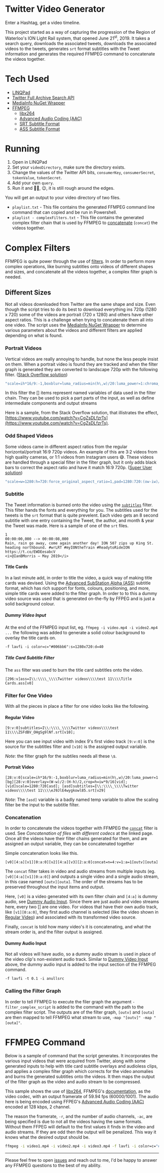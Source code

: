 # Twitter Video Generator

Enter a Hashtag, get a video timeline.

This project started as a way of capturing the progression of the Region of Waterloo's ION Light Rail system, that opened June 21<sup>st</sup>, 2019.  It takes a search query, downloads the associated tweets, downloads the associated videos to the tweets, generates `srt` format subtitles with the Tweet information and generates the required FFMPEG command to concatenate the videos together.

# Tech Used

* [LINQPad](https://www.linqpad.net/)
* [Twitter Full Archive Search API](https://developer.twitter.com/en/docs/tweets/search/guides/fas-timeline.html)
* [MediaInfo NuGet Wrapper](https://github.com/StefH/MediaInfo.DotNetWrapper)
* [FFMPEG](https://ffmpeg.org/)
    - [libx264](https://www.videolan.org/developers/x264.html)
    - [Advanced Audio Coding (AAC)](https://trac.ffmpeg.org/wiki/Encode/AAC)
    - [SRT Subtitle Format](https://en.wikipedia.org/wiki/SubRip)
    - [ASS Subtitle Format](https://en.wikipedia.org/wiki/SubStation_Alpha)

# Running

1. Open in LINQPad
1. Set your `videoDirectory`, make sure the directory exists.
1. Change the values of the Twitter API bits, `consumerKey`, `consumerSecret`, `tokenValue`, `tokenSecret`.
1. Add your own `query`.  
1. Run it and 🤞🏻, 😉, it is still rough around the edges.

You will get an output to your video directory of two files.

* `playlist.txt` - This file contains the generated FFMPEG command line command that can copied and be run in Powershell.
* `playlist - complexFilters.txt` - This file contains the generated complex filter chain that is used by FFMPEG to [concatenate](https://trac.ffmpeg.org/wiki/Concatenate) (`concat`) the videos together.

# Complex Filters

FFMPEG is quite power through the use of [filters](https://ffmpeg.org/ffmpeg-filters.html).  In order to perform more complex operations, like burning subtitles onto videos of different shapes and sizes, and concatenate all the videos together, a complex filter graph is needed.

## Different Sizes

Not all videos downloaded from Twitter are the same shape and size.  Even though the script tries to do its best to download everything ins 720p (1280 x 720) some of the videos are portrait (720 x 1280) and others have other aspect ratios.  This is a challenge when trying to concatenate them all into one video.  The script uses the [MediaInfo NuGet Wrapper](https://github.com/StefH/MediaInfo.DotNetWrapper) to determine various parameters about the videos and different filters are applied depending on what is found.

### Portrait Videos

Vertical videos are really annoying to handle, but none the less people insist on them.  When a portrait video is found they are tracked and when the filter graph is generated they are converted to landscape 720p with the following filter. ([Stack Overflow solution](https://stackoverflow.com/a/30832903))

```cs
"scale=ih*16/9:-1,boxblur=luma_radius=min(h\,w)/20:luma_power=1:chroma_radius=min(cw\,ch)/20:chroma_power=1[bg];[bg]{videoIndex}overlay=(W-w)/2:(H-h)/2,crop=h=iw*9/16[vid]; [vid]scale=1280:720[asd]; [asd]"
```

In this filter the [] items represent named variables of data used in the filter chain.  They can be used to pick a part parts of the input, as well as define intermediate components and output streams

Here is a sample, from the Stack Overflow solution, that illistrates the effect, [https://www.youtube.com/watch?v=CgZsDLfzrTs](https://www.youtube.com/watch?v=CgZsDLfzrTs).

### Odd Shaped Videos

Some videos came in different aspect ratios from the regular horizontal/portrait 16:9 720p videos.  An example of this are 3:2 videos from high quality cameras, or 1:1 videos from Instagram users 😅.  These videos are handled through a special filter in the filter graph, but it only adds black bars to correct the aspect ratio and have it match 16:9 720p. ([Super User solution](https://superuser.com/a/991412))

```cs
"scale=w=1280:h=720:force_original_aspect_ratio=1,pad=1280:720:(ow-iw)/2:(oh-ih)/2[asd]; [asd]"
```

### Subtitle

The Tweet information is burned onto the video using the [`subtitles`](https://trac.ffmpeg.org/wiki/HowToBurnSubtitlesIntoVideo) filter.  This filter hands the fonts and everything for you.  The subtitles used for the tweets is the `srt` format that is quite prevelent.  Each video gets an 8 second subtitle with one entry containing the Tweet, the author, and month & year the Tweet was made.  Here is a sample of one of the `srt` files.

```
1
00:00:00,000 --> 00:00:08,000
Rain, rain go away, come again another day! ION 507 zips up King St. heading northbound. #wrLRT #myIONtheTrain #ReadytoRideION https://t.co/EWDEesabcV
<i>@IanBMorris – May 2019</i>
```

#### Title Cards

In a last minute add, in order to title the video, a quick way of making title cards was devised.  Using the [Advanced SubStation Alpha (ASS)](https://en.wikipedia.org/wiki/SubStation_Alpha#Advanced_SubStation_Alpha) subtitle format, which has rich support for fonts, colours, positioning, and more, simple title cards were added to the filter graph.  In order to to this a dummy video source was used that is generated on-the-fly by FFPEG and is just a solid background colour.

##### Dummy Video Input 

At the end of the FFMPEG input list, eg. `ffmpeg -i video.mp4 -i video2.mp4 ...` the following was added to generate a solid colour background to overlay the title cards on.

```
-f lavfi -i color=c="#006bb6":s=1280x720:d=40
```

##### Title Card Subtitle Filter

The `ass` filter was used to burn the title card subtitles onto the video.
```
[296:v]ass=I\\:\\\\_\\\\Twitter videos\\\\test 11\\\\Title Cards.ass[v0]
```

### Filter for One Video

With all the pieces in place a filter for one video looks like the following.

#### Regular Video

```
[9:v:0]subtitles=I\\:\\\\_\\\\Twitter videos\\\\test 11\\\\ZSFdBV_OHgSg9lNf.srt[v10];
```

Here you can see input video with index 9's first video track `[9:v:0]` is the source for the subtitles filter and `[v10]` is the assigned output variable.

*Note*: the filter graph for the subtiles needs all these `\`s.

#### Portrait Video

```
[28:v:0]scale=ih*16/9:-1,boxblur=luma_radius=min(h\,w)/20:luma_power=1:chroma_radius=min(cw\,ch)/20:chroma_power=1[bg];[bg][28:v:0]overlay=(W-w)/2:(H-h)/2,crop=h=iw*9/16[vid]; [vid]scale=1280:720[asd]; [asd]subtitles=I\\:\\\\_\\\\Twitter videos\\\\test 11\\\\eJ9JlE4wygkowl85.srt[v29]
```

*Note*: The `[asd]` variable is a badly named temp variable to allow the scaling filter be the input to the subtitle filter.

### Concatenation

In order to concatenate the videos together with FFMPEG the [`concat`](https://trac.ffmpeg.org/wiki/Concatenate) filter is used.  See _Concatenation of files with different codecs_ at the linked page.  Once all the videos have their filter chains generated for them, and are assigned an output variable, they can be concatenated together

Simple concatenation looks like this.

```
[v0][4:a][v1][0:a:0][v2][4:a][v3][2:a:0]concat=n=4:v=1:a=1[outv][outa]
```

The `concat` filter takes in video and audio streams from multiple inputs (eg. `[v0][4:a][v1][0:a:0]`) and outputs a single video and a single audio stream, in this case named `[outv][outa]`.  The order of the streams has to be preserved throughout the input items and output.

Here, `[v0]` is a video generated with its own filter chain and `[4:a]` is dummy audio, see [Dummy Audio Input](#dummy-audio-input).  Since there are just audio and video streams here, every two [] are one video.  For videos that have their own audio track, like `[v1][0:a:0]`, they first audio channel is selected (like the video shown in [Regular Video](#regular-video)) and associated with its transformed video source.

Finally, `concat` is told how many video's it is concatenating, and what the stream order is, and the filter output is assigned.

#### Dummy Audio Input

Not all videos will have audio, so a dummy audio stream is used in place of the video clip's non-existent audio track. Similar to [Dummy Video Input](#dummy-video-input) above, the dummy audio input is added to the input section of the FFMPEG command.

```
-f lavfi -t 0.1 -i anullsrc
```

### Calling the Filter Graph

In order to tell FFMPEG to execute the filer graph the argument `-filter_complex_script` is added to the command with the path to the complex filter script.  The outputs are of the filter graph, `[outv]` and `[outa]` are then mapped to tell FFMPEG what stream to use, `-map "[outv]" -map "[outa]"`.

# FFMPEG Command

Below is a sample of command that the script generates. It incorporates the various input videos that were acquired from Twitter, along with some generated inputs to help with title card subtitle overlays and audioless clips, and applies a complex filter graph which corrects for the video anomalies and burns the generated subtitles onto the videos.  It then maps the output of the filter graph as the video and audio stream to be compressed.

This sample shows the use of [libx264](https://www.videolan.org/developers/x264.html), FFMPEG's [documentation](https://trac.ffmpeg.org/wiki/Encode/H.264), as the video codec, with an output framerate of 59.94 fps (60000/1001).  The audio here is being encoded using FFPEG's [Advanced Audio Coding (AAC)](https://trac.ffmpeg.org/wiki/Encode/AAC) encoded at 128 kbps, 2 channel.

The reason the framerate, `-r`, and the number of audio channels, `-ac`, are being specified is due to not all the videos having the same formats.  Without them FFPEG will default to the first values it finds in the video and audio streams.  If they are odd then the output will be penalized.  This way it knows what the desired output should be.

```bash
ffmpeg -i video1.mp4 -i video2.mp4 -i video3.mp4 -f lavfi -i color=c="#006bb6":s=1280x720:d=40 -f lavfi -t 0.1 -i anullsrc -filter_complex_script 'I:\_\path\to\complex\filter.txt' -map "[outv]" -map "[outa]" -c:v libx264 -b:v 4.5M -r 60000/1001 -c:a aac -b:a 128k -ac 2 "I:\_\path\to\output\concat.mp4"
```

---

Please feel free to open [issues](https://github.com/ScottMorris/twitter-video-generator/issues) and reach out to me, I'd be happy to answer any FFMPEG questions to the best of my ability.